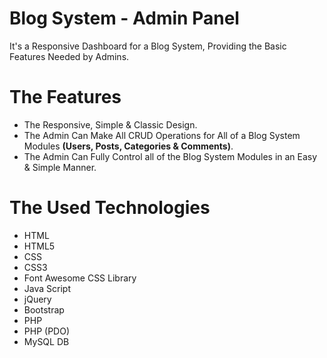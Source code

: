 # Blog System - Admin Panel
It's a Responsive Dashboard for a Blog System, Providing the Basic Features Needed by Admins.

# The Features
* The Responsive, Simple & Classic Design.
* The Admin Can Make All CRUD Operations for All of a Blog System Modules **(Users, Posts, Categories & Comments)**.
* The Admin Can Fully Control all of the Blog System Modules in an Easy & Simple Manner.

# The Used Technologies
* HTML
* HTML5
* CSS
* CSS3
* Font Awesome CSS Library
* Java Script
* jQuery
* Bootstrap
* PHP
* PHP (PDO)
* MySQL DB
